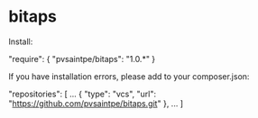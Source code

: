 # bitaps

Install:

"require": {
 "pvsaintpe/bitaps": "1.0.*"
}

If you have installation errors, please add to your composer.json:

"repositories": [
    ...
    {
      "type": "vcs",
      "url": "https://github.com/pvsaintpe/bitaps.git"
    },
    ...
]
